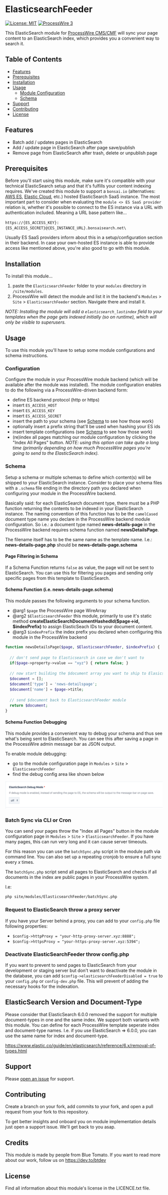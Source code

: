 # ElasticsearchFeeder

[![License: MIT](https://img.shields.io/badge/License-MIT-blue.svg)](https://opensource.org/licenses/MIT)
[![ProcessWire 3](https://img.shields.io/badge/ProcessWire-3.x-orange.svg)](https://github.com/processwire/processwire)

This ElasticSearch module for [ProcessWire CMS/CMF](http://processwire.com/) will sync your page content to an ElasticSearch index, which provides you a convenient way to search it.

## Table of Contents

- [Features](#features)
- [Prerequisites](#prerequisites)
- [Installation](#installation)
- [Usage](#usage)
  - [Module Configuration](#configuration)
  - [Schema](#schema)
- [Support](#support)
- [Contributing](#contributing)
- [License](#license)

## Features

- Batch add / updates pages in ElasticSearch
- Add / update page in ElasticSearch after page save/publish
- Remove page from ElasticSearch after trash, delete or unpublish page

## Prerequisites

Before you'll start using this module, make sure it's compatible with your technical ElasticSearch setup and that it's fulfills your content indexing requires. We've created this module to support a `bonsai.io` (alternatives: [AWS ES](https://aws.amazon.com/de/elasticsearch-service/), [Elastic Cloud](https://www.elastic.co/cloud), etc.) hosted ElasticSearch SaaS instance. The most important part to consider when evaluating the `module <> ES SaaS provider` relation is, whether it's possible to connect to the ES instance via a URL with authentication included. Meaning a URL base pattern like...

`https://{ES_ACCESS_KEY}:{ES_ACCESS_SECRET}@{ES_INSTANCE_URL}.bonsaisearch.net\`

Usually ES SaaS providers inform about this in a setup/configuration section in their backend. In case your own-hosted ES instance is able to provide access like mentioned above, you're also good to go with this module.

## Installation

To install this module...
1. paste the `ElasticsearchFeeder` folder to your `modules` directory in `/site/modules`.
2. ProcessWire will detect the module and list it in the backend's `Modules` > `Site` > `ElasticsearchFeeder` section. Navigate there and install it.

*NOTE: Installing the module will add a `elasticsearch_lastindex` field to your templates when the page gets indexed initially (so on runtime), which will only be visible to superusers.*

## Usage

To use this module you'll have to setup some module configurations and schema instructions.

### Configuration

Configure the module in your ProcessWire module backend (which will be available after the module was installed). The module configuration enables to do the following via a ProcessWire-driven backend form:

- define ES backend protocol (http or https)
- insert `ES_ACCESS_HOST`
- insert `ES_ACCESS_KEY`
- insert `ES_ACCESS_SECRET`
- insert the path to your schema (see [Schema](#schema) to see how those work)
- optionally insert a prefix string that'll be used when hashing your ES ids
- insert template configurations (see [Schema](#schema) to see how those work)
- (re)index all pages matching our module configuration by clicking the "Index All Pages" button. *NOTE: using this option can take quite a long time (primarily depending on how much ProcessWire pages you're going to send to the ElasticSearch index).*

### Schema

Setup a schema or multiple schemas to define which content(s) will be shipped to your ElasticSearch instance. Consider to place your schema files with a `.schema` file ending in the directory path you declared when configuring your module in the ProcessWire backend.

Basically said: for each ElasticSearch document type, there must be a PHP function returning the contents to be indexed in your ElasticSearch instance.
The naming convention of this function has to be the `camelCased` document type name you declare in the ProcessWire backend module configuration. So i.e.: a document type named **news-details-page** in the ProcessWire backend requires schema function named **newsDetailsPage**.

The filename itself has to be the same name as the template name. I.e.: **news-details-page.php** should be **news-details-page.schema**

#### Page Filtering in Schema
If a Schema Function returns `false` as value, the page will not be sent to ElasticSearch. You can use this for filtering you pages and sending only specific pages from this template to ElasticSearch.

#### Schema Function (i.e. news-details-page.schema)

This module passes the following arguments to your schema function.

- @arg1 `$page` the ProcessWire page WireArray
- @arg2 `$ElasticsearchFeeder` this module, primarily to use it's static method **createElasticSearchDocumentHashedId($page->id, $indexPrefix)** to assign ElasticSeach IDs to your document content.
- @arg3 `$indexPrefix` the index prefix you declared when configuring this module in the ProcessWire backend

```php
function newsDetailsPage($page, $ElasticsearchFeeder, $indexPrefix) {

  // don't send page to Elasticsearch in case we don't want to
  if($page->property->value == "xyz") { return false; }

  // now start building the $document array you want to ship to Elasicsearch
  $document = [];
  $document['type'] = 'news-detailspage';
  $document['name'] = $page->title;

  // send $document back to ElasticsearchFeeder module
  return $document;
}
```

#### Schema Function Debugging
This module provides a convenient way to debug your schema and thus see what's being sent to ElasticSearch. You can see this after saving a page in the ProcessWire admin message bar as JSON output.

To enable module debugging:
- go to the module configuration page in `Modules` > `Site` > `ElasticsearchFeeder`
- find the debug config area like shown below

![](docs/images/debugModule.png)

### Batch Sync via CLI or Cron
You can send your pages throw the "Index all Pages" button in the module configuration page in `Modules` > `Site` > `ElasticsearchFeeder`. If you have many pages, this can run very long and it can cause server timeouts.

For this reason you can use the `batchSync.php` script in the module path via command line. You can also set up a repeating cronjob to ensure a full sync every _x_ times.

The `batchSync.php` script send all pages to ElasticSearch and checks if all documents in the index are public pages in your ProcessWire system.

I.e:
```bash
php site/modules/ElasticsearchFeeder/batchSync.php
```

### Request to ElasticSearch throw a proxy server
If you have your Server behind a proxy, you can add to your `config.php` file following properties:

- `$config->httpProxy = "your-http-proxy-server.xyz:8888";`
- `$config->httpsProxy = "your-https-proxy-server.xyz:5394";`

### Deactivate ElasticSearchFeeder throw config.php
If you want to prevent to send pages to ElasticSearch from your development or staging server but don't want to deactivate the module in the database, you can add `$config->elasticsearchFeederDisabled = true` to your `config.php` or `config-dev.php` file. This will prevent of adding the necessary hooks for the indexation.

## ElasticSearch Version and Document-Type

Please consider that ElasticSearch 6.0.0 removed the support for multiple document-types in one and the same index. We support both variants with this module. You can define for each ProcessWire template seperate index and document-type names. I.e. if you use ElasticSearch => 6.0.0, you can use the same name for index and document-type.

https://www.elastic.co/guide/en/elasticsearch/reference/6.x/removal-of-types.html

## Support

Please [open an issue](https://github.com/blue-tomato/ElasticsearchFeeder/issues/new) for support.

## Contributing

Create a branch on your fork, add commits to your fork, and open a pull request from your fork to this repository.

To get better insights and onboard you on module implementation details just open a support issue. We'll get back to you asap.

## Credits

This module is made by people from Blue Tomato. If you want to read more about our work, follow us on https://dev.to/btdev

## License

Find all information about this module's license in the LICENCE.txt file.
